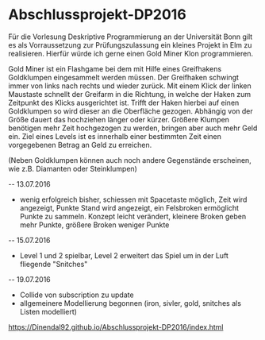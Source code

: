 # Abschlussprojekt-DP2016

Für die Vorlesung Deskriptive Programmierung an der Universität Bonn gilt es als Vorraussetzung zur Prüfungszulassung ein kleines Projekt in Elm zu realisieren. Hierfür würde ich gerne einen Gold Miner Klon programmieren.

Gold Miner ist ein Flashgame bei dem mit Hilfe eines Greifhakens Goldklumpen eingesammelt werden müssen. Der Greifhaken schwingt immer von links nach rechts und wieder zurück. Mit einem Klick der linken Maustaste schnellt der Greifarm in die Richtung, in welche der Haken zum Zeitpunkt des Klicks ausgerichtet ist. Trifft der Haken hierbei auf einen Goldklumpen so wird dieser an die Oberfläche gezogen. Abhängig von der Größe dauert das hochziehen länger oder kürzer. Größere Klumpen benötigen mehr Zeit hochgezogen zu werden, bringen aber auch mehr Geld ein. Ziel eines Levels ist es innerhalb einer bestimmten Zeit einen vorgegebenen Betrag an Geld zu erreichen.

(Neben Goldklumpen können auch noch andere Gegenstände erscheinen, wie z.B. Diamanten oder Steinklumpen)


-- 13.07.2016
- wenig erfolgreich bisher, schiessen mit Spacetaste möglich, Zeit wird angezeigt, Punkte Stand wird angezeigt, ein Felsbroken ermöglicht   Punkte zu sammeln. Konzept leicht verändert, kleinere Broken geben mehr Punkte, größere Broken weniger Punkte

-- 15.07.2016
- Level 1 und 2 spielbar, Level 2 erweitert das Spiel um in der Luft fliegende "Snitches" 

-- 19.07.2016
- Collide von subscription zu update
- allgemeinere Modellierung begonnen (iron, sivler, gold, snitches als Listen modelliert)

https://Dinendal92.github.io/Abschlussprojekt-DP2016/index.html
